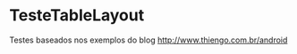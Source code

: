 TesteTableLayout
================
Testes baseados nos exemplos do blog http://www.thiengo.com.br/android
